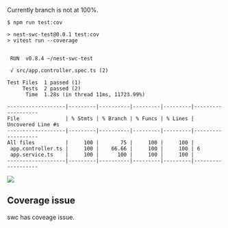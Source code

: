 
Currently branch is not at 100%.

```
$ npm run test:cov

> nest-swc-test@0.0.1 test:cov
> vitest run --coverage


 RUN  v0.8.4 ~/nest-swc-test

 √ src/app.controller.spec.ts (2)

Test Files  1 passed (1)
     Tests  2 passed (2)
      Time  1.28s (in thread 11ms, 11723.99%)

-------------------|---------|----------|---------|---------|-------------------
File               | % Stmts | % Branch | % Funcs | % Lines | Uncovered Line #s 
-------------------|---------|----------|---------|---------|-------------------
All files          |     100 |       75 |     100 |     100 |                   
 app.controller.ts |     100 |    66.66 |     100 |     100 | 6                 
 app.service.ts    |     100 |      100 |     100 |     100 |                   
-------------------|---------|----------|---------|---------|-------------------
```

![](https://t.gyazo.com/teams/unity/213e3b7560d1ed2aaa27476b840e597a.png)

## Coverage issue

swc has coveage issue.
